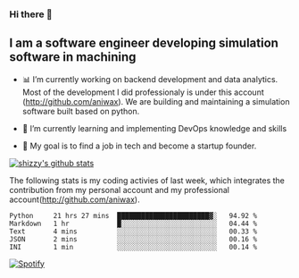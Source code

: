 ### Hi there 👋

## I am a software engineer developing simulation software in machining
- :bar_chart: I’m currently working on backend development and data analytics.
Most of the development I did professionaly is under this account (http://github.com/aniwax). We are building and maintaining a simulation software built based on python. 

- 🌱 I’m currently learning and implementing DevOps knowledge and skills
- :dart: My goal is to find a job in tech and become a startup founder.


[![shizzy's github stats](https://github-readme-stats.vercel.app/api?username=shirzartenwer)](https://github.com/anuraghazra/github-readme-stats)

The following stats is my coding activies of last week, which integrates the contribution from my personal account and my professional account(http://github.com/aniwax). 


<!--START_SECTION:waka-->
```text
Python     21 hrs 27 mins  ███████████████████████▓░   94.92 % 
Markdown   1 hr            █░░░░░░░░░░░░░░░░░░░░░░░░   04.44 % 
Text       4 mins          ░░░░░░░░░░░░░░░░░░░░░░░░░   00.33 % 
JSON       2 mins          ░░░░░░░░░░░░░░░░░░░░░░░░░   00.16 % 
INI        1 min           ░░░░░░░░░░░░░░░░░░░░░░░░░   00.14 % 
```
<!--END_SECTION:waka-->

[![Spotify](https://spotify-on-github-git-master.shirzartenwer.vercel.app/api/spotify)](https://open.spotify.com/user/21j6s322bjrhxlx67pyzkc4ki)
